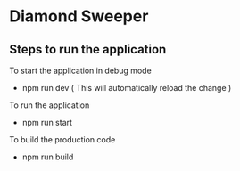 # Diamond Sweeper

## Steps to run the application

To start the application in debug mode

* npm run dev ( This will automatically reload the change )

To run the application

* npm run start

To build the production code

* npm run build
